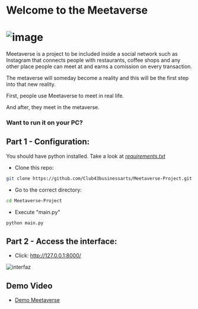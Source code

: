 # Welcome to the Meetaverse

# ![image](https://user-images.githubusercontent.com/84716641/152009071-d3c25b43-573e-4069-95c2-09dcef797772.jpeg)

Meetaverse is a project to be included inside a social network such as Instagram that connects people with restaurants, coffee shops and any other place people can meet at and earns a comission on every transaction.

The metaverse will someday become a reality and this will be the first step into that new reality.

First, people use Meetaverse to meet in real life.

And after, they meet in the metaverse.

### Want to run it on your PC?

## Part 1 - Configuration:

You should have python installed. Take a look at [*requirements.txt*](https://github.com/Club43businessarts/Meetaverse-Project/blob/main/requirements.txt)

- Clone this repo:

```sh
git clone https://github.com/Club43businessarts/Meetaverse-Project.git
```

- Go to the correct directory:

```sh
cd Meetaverse-Project
```

- Execute "main.py"

```sh
python main.py
```

## Part 2 - Access the interface:

- Click: http://127.0.0.1:8000/

![interfaz](https://user-images.githubusercontent.com/84716641/152209284-b17dfe93-7e85-4b7a-a242-0bde08644a5e.png)

## Demo Video

- [Demo Meetaverse](https://www.youtube.com/watch?v=Pnmf1wy74E4)

  




